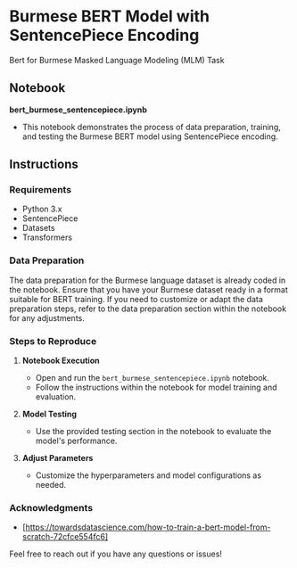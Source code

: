 # Burmese BERT Model with SentencePiece Encoding

Bert for Burmese Masked Language Modeling  (MLM) Task

## Notebook

**bert_burmese_sentencepiece.ipynb**
   - This notebook demonstrates the process of data preparation, training, and testing the Burmese BERT model using SentencePiece encoding.

## Instructions

### Requirements
- Python 3.x
- SentencePiece
- Datasets
- Transformers

### Data Preparation

The data preparation for the Burmese language dataset is already coded in the notebook. Ensure that you have your Burmese dataset ready in a format suitable for BERT training. If you need to customize or adapt the data preparation steps, refer to the data preparation section within the notebook for any adjustments.

### Steps to Reproduce

1. **Notebook Execution**
   - Open and run the `bert_burmese_sentencepiece.ipynb` notebook.
   - Follow the instructions within the notebook for model training and evaluation.

2. **Model Testing**
   - Use the provided testing section in the notebook to evaluate the model's performance.

3. **Adjust Parameters**
   - Customize the hyperparameters and model configurations as needed.

### Acknowledgments

- [https://towardsdatascience.com/how-to-train-a-bert-model-from-scratch-72cfce554fc6]

Feel free to reach out if you have any questions or issues!

